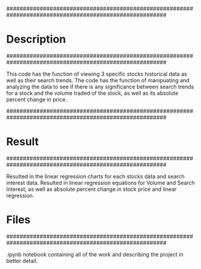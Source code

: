 ########################################################################################################

# Description
########################################################################################################

This code has the function of viewing 3 specific stocks historical data as well as their search trends.
The code has the function of manipuating and analyzing the data to see if there is any significance
between search trends for a stock and the volume traded of the stock, as well as its absolute percent
change in price.

########################################################################################################

# Result
########################################################################################################

Resulted in the linear regression charts for each stocks data and search interest data. Resulted in 
linear regression equations for Volume and Search Interest, as well as absolute percent change in stock
price and linear regression.

# Files
########################################################################################################

.ipynb notebook containing all of the work and describing the project in better detail.


